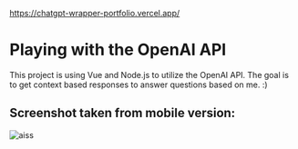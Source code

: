 https://chatgpt-wrapper-portfolio.vercel.app/

# Playing with the OpenAI API
This project is using Vue and Node.js to utilize the OpenAI API. The goal is to get context based responses to answer questions based on me. :)

## Screenshot taken from mobile version:
![aiss](https://github.com/oscarpergler/chatgpt-wrapper-portfolio/assets/70218472/953d5e5d-5d51-4016-a198-c910feb87f1e)
